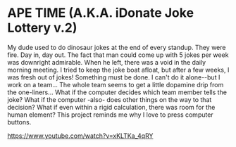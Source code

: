 # APE TIME (A.K.A. iDonate Joke Lottery v.2)
My dude used to do dinosaur jokes at the end of every standup.
They were fire.  Day in, day out.
The fact that man could come up with 5 jokes per week was downright admirable.
When he left, there was a void in the daily morning meeting.
I tried to keep the joke boat afloat, but after a few weeks, I was fresh out of jokes!
Something must be done.
I can't do it alone--but I work on a team...
The whole team seems to get a little dopamine drip from the one-liners...
What if the computer decides which team member tells the joke?
What if the computer -also- does other things on the way to that decision?
What if even within a rigid calculation, there was room for the human element?
This project reminds me why I love to press computer buttons.

https://www.youtube.com/watch?v=xKLTKa_4qRY
